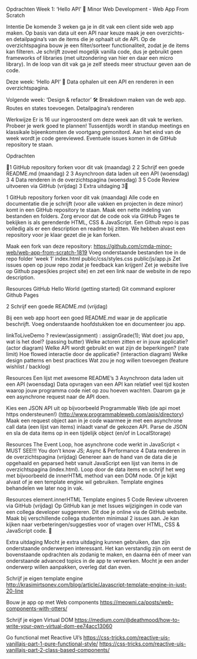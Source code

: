 Opdrachten Week 1: ‘Hello API’ 🐒
Minor Web Development - Web App From Scratch

Intentie
De komende 3 weken ga je in dit vak een client side web app maken. Op basis van data uit een API naar keuze maak je een overzichts- en detailpagina’s van de items die je ophaalt uit de API. Op de overzichtspagina bouw je een filter/sorteer functionaliteit, zodat je de items kan filteren. Je schrijft zoveel mogelijk vanilla code, dus je gebruikt geen frameworks of libraries (met uitzondering van hier en daar een micro library). In de loop van dit vak ga je zelf steeds meer structuur geven aan de code.

Deze week: ‘Hello API’ 🐒
Data ophalen uit een API en renderen in een overzichtspagina.

Volgende week:  ‘Design & refactor’ 🛠
Breakdown maken van de web app. Routes en states toevoegen. Detailpagina’s renderen

Werkwijze
Er is 16 uur ingeroosterd om deze week aan dit vak te werken. Probeer je werk goed te plannen! Tussentijds wordt in standup meetings en klassikale bijeenkomsten de voortgang gemonitord. Aan het eind van de week wordt je code gereviewed. Eventuele issues komen in de GitHub repository te staan.

Opdrachten

1 GitHub repository forken voor dit vak (maandag)	2
2 Schrijf een goede README.md (maandag)	2
3 Asynchroon data laden uit een API (woensdag)	3
4 Data renderen in de overzichtspagina (woensdag)	3
5 Code Review uitvoeren via GitHub (vrijdag)	3
Extra uitdaging	3







1 GitHub repository forken voor dit vak (maandag)
Alle code en documentatie die je schrijft (voor alle vakken en projecten in deze minor) komt in een GitHub repository te staan. Maak een nette indeling van bestanden en folders. Zorg ervoor dat de code ook via GitHub Pages te bekijken is als gerenderde HTML, CSS & JavaScript. Een Github repo is pas volledig als er een description en readme bij zitten. We hebben alvast een repository voor je klaar gezet die je kan forken.

Maak een fork van deze repository: https://github.com/cmda-minor-web/web-app-from-scratch-1819
Voeg onderstaande bestanden toe in de repo folder ‘week 1’ 
index.html
public/css/styles.css
public/js/app.js
Zet issues open op jouw repo zodat je feedback kan krijgen!
Zet je website live op Github pages(kies project site) en zet een link naar de website in de repo description.

Resources
GitHub Hello World (getting started) 
Git command explorer
Github Pages


2 Schrijf een goede README.md (vrijdag)

Bij een web app hoort een goed README.md waar je de applicatie beschrijft. Voeg onderstaande hoofdstukken toe en documenteer jou app. 

linkToLiveDemo ? review(assignment) : assignGrade(1);
Wat doet jou app, wat is het doel? (passing butter)
Welke actoren zitten er in jouw applicatie? (actor diagram)
Welke API wordt gebruikt en wat zijn de beperkingen? (rate limit)
Hoe flowed interactie door de applicatie? (interaction diagram)
Welke design patterns en best practices
Wat zou je nog willen toevoegen (feature wishlist / backlog)

Resources
Een lijst met awesome README’s
3 Asynchroon data laden uit een API (woensdag)
Data opvragen van een API kan relatief veel tijd kosten waarop jouw programma code niet op zou hoeven wachten. Daarom ga je een asynchrone request naar de API doen.

Kies een JSON API uit op bijvoorbeeld Programmable Web (de api moet https ondersteunen!) (http://www.programmableweb.com/apis/directory) 
Maak een request object aan in je code waarmee je met een asynchrone call data (een lijst van items) inlaadt vanaf de gekozen API. 
Parse de JSON en sla de data items op in een tijdelijk object (en/of in LocalStorage)

Resources
The Event Loop, hoe asynchrone code werkt in JavaScript < MUST SEE!!!
You don’t know JS; Async & Performance
4 Data renderen in de overzichtspagina (vrijdag)
Genereer aan de hand van de data die je opgehaald en geparsed hebt vanuit JavaScript een lijst van items in de overzichtspagina (index.html). Loop door de data items en schrijf het weg met bijvoorbeeld de innerHTML method van een DOM node. Of je kijkt alvast of je een template engine wil gebruiken. Template engines behandelen we later nog in vak. 

Resources
element.innerHTML
Template engines
5 Code Review uitvoeren via GitHub (vrijdag)
Op GitHub kan je met Issues wijzigingen in code van een collega developer suggereren. Dit doe je online via de GitHub website.
Maak bij verschillende collega studenten minimaal 2 issues aan. Je kan kijken naar verbeteringen/suggesties voor of vragen over HTML, CSS & JavaScript code.


Extra uitdaging
Mocht je extra uitdaging kunnen gebruiken, dan zijn onderstaande onderwerpen interessant. Het kan verstandig zijn om eerst de bovenstaande opdrachten als zodanig te maken, en daarna één of meer van onderstaande advanced topics in de app te verwerken. Mocht je een ander onderwerp willen aanpakken, overleg dat dan even.

Schrijf je eigen template engine
http://krasimirtsonev.com/blog/article/Javascript-template-engine-in-just-20-line 

Bouw je app op met Web components 
https://meowni.ca/posts/web-components-with-otters/ 


Schrijf je eigen Virtual DOM
https://medium.com/@deathmood/how-to-write-your-own-virtual-dom-ee74acc13060 


Go functional met Reactive UI’s
https://css-tricks.com/reactive-uis-vanillajs-part-1-pure-functional-style/
https://css-tricks.com/reactive-uis-vanillajs-part-2-class-based-components/


